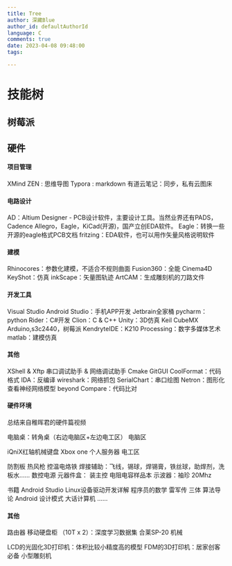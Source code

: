```yaml
---
title: Tree
author: 深藏Blue
author_id: defaultAuthorId
language: C
comments: true
date: 2023-04-08 09:48:00
tags:

---
```



# 技能树

## 树莓派
## 硬件



#### 项目管理
XMind ZEN : 思维导图
Typora : markdown
有道云笔记：同步，私有云图床

#### 电路设计
AD：Altium Designer - PCB设计软件，主要设计工具。当然业界还有PADS，Cadence Allegro，Eagle，KiCad(开源)，国产立创EDA软件。
Eagle：转换一些开源的eagle格式PCB文档
fritzing：EDA软件，也可以用作矢量风格说明软件

#### 建模
Rhinocores：参数化建模，不适合不规则曲面
Fusion360：全能
Cinema4D
KeyShot：仿真
inkScape：矢量图轨迹
ArtCAM：生成雕刻机的刀路文件

#### 开发工具
Visual Studio
Android Studio：手机APP开发
Jetbrain全家桶
pycharm：python
Rider：C#开发
Clion：C & C++
Unity：3D仿真
Keil
CubeMX
Arduino,s3c2440，树莓派
KendryteIDE：K210
Processing：数字多媒体艺术
matlab：建模仿真

#### 其他
XShell & Xftp
串口调试助手 & 网络调试助手
Cmake
GitGUI
CoolFormat：代码格式
IDA：反编译
wireshark：网络抓包
SerialChart：串口绘图
Netron：图形化查看神经网络模型
beyond Compare：代码比对

#### 硬件环境
总结来自稚晖君的硬件篇视频

电脑桌：转角桌（右边电脑区+左边电工区）
电脑区

iQniX红轴机械键盘
Xbox one
个人服务器
电工区

防割板
热风枪
控温电烙铁
焊接辅助：飞线，锡球，焊锡膏，铁丝球，助焊剂，洗板水……
数控电源
元器件盒： 装主控
电阻电容样品本
示波器：袖珍 20Mhz

书籍
Android Studio
Linux设备驱动开发详解
程序员的数学
雷军传
三体
算法导论
Android 设计模式
大话计算机
……

#### 其他
路由器
移动硬盘柜 （10T x 2）：深度学习数据集
合莱SP-20
机械

LCD的光固化3D打印机：体积比较小精度高的模型
FDM的3D打印机：居家创客必备
小型雕刻机